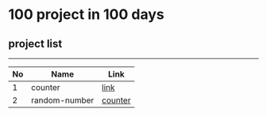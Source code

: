 # 100 project in 100 days

## project list

---

| No  | Name          | Link                                                                 |
| --- | ------------- | -------------------------------------------------------------------- |
| 1   | counter       | [link](https://najmul-islam-counter-app.netlify.app/)                |
| 2   | random-number | [counter](https://najmul-islam-random-number-generator.netlify.app/) |

